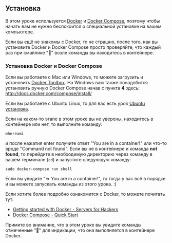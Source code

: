 ## Установка

В этом уроке используется [Docker](https://www.docker.com/) и [Docker Compose](https://docs.docker.com/compose/), поэтому чтобы начать вам не нужно беспокоится о специальной установке на вашем компьютере. 

Если вы ещё не знакомы с Docker, то не страшно, после того, как вы установите Docker и Docker Compose просто проверяйте, что каждый раз при смайлике ":whale:" возле команды вы находитесь в контейнере.

### Установка Docker и Docker Compose

Если вы работаете с Mac или Windows, то можете загрузить и установить [Docker Toolbox](https://www.docker.com/toolbox).
На Windows вам также понадобится установить ручную Docker Compose начав с пункта **4** здесь: http://docs.docker.com/compose/install/

Если вы работаете с Ubuntu Linux, то для вас есть урок [Ubuntu установка](ubuntu-setup.md).


Если на каком-то этапе в этом уроке вы не уверены, находитесь в контейнере или нет, то выполните команду:

```
whereami
```

и после нажатия enter получите ответ "You are in a container!" или что-то вроде "Command not found". Если вы не в контейнере и команда **not found**, то перейдите в необходимую директорию через команду в вашем терминале (`cd`) и запустите следующую команду:

```
sudo docker-compose run shell
```

Если вы увидите "=> You are in a container!", то тогда у вас всё в порядке и вы можете запускать команды из этого урока. :)

Если хотите более подробно ознакомится с Docker, то можете почитать тут:

  * [Getting started with Docker - Servers for Hackers](https://serversforhackers.com/getting-started-with-docker)
  * [Docker Compose - Quick Start](https://docs.docker.com/compose/#quick-start)

Примите во внимание, что в этом уроке вы увидите команды отмеченные ":whale:" для индикации, что она выполняется в контейнере Docker.
